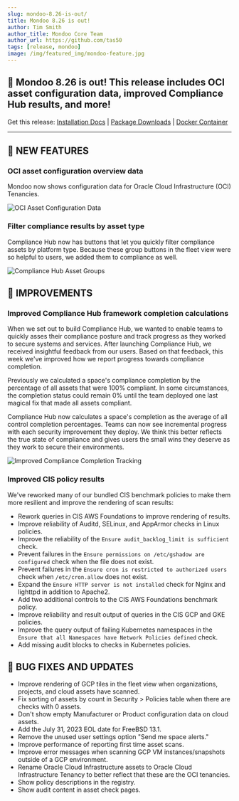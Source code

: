 ```yaml
---
slug: mondoo-8.26-is-out/
title: Mondoo 8.26 is out!
author: Tim Smith
author_title: Mondoo Core Team
author_url: https://github.com/tas50
tags: [release, mondoo]
image: /img/featured_img/mondoo-feature.jpg
---
```


## 🥳 Mondoo 8.26 is out! This release includes OCI asset configuration data, improved Compliance Hub results, and more!

Get this release: [Installation Docs](/cnspec/) | [Package Downloads](https://releases.mondoo.com/cnspec/) | [Docker Container](https://hub.docker.com/r/mondoo/cnspec)

---

## 🎉 NEW FEATURES

### OCI asset configuration overview data

Mondoo now shows configuration data for Oracle Cloud Infrastructure (OCI) Tenancies.

![OCI Asset Configuration Data](/img/releases/2023-09-06-mondoo-8.26-is-out/oci.png)

### Filter compliance results by asset type

Compliance Hub now has buttons that let you quickly filter compliance assets by platform type. Because these group buttons in the fleet view were so helpful to users, we added them to compliance as well.

![Compliance Hub Asset Groups](/img/releases/2023-09-06-mondoo-8.26-is-out/asset_groups.png)

## 🧹 IMPROVEMENTS

### Improved Compliance Hub framework completion calculations

When we set out to build Compliance Hub, we wanted to enable teams to quickly asses their compliance posture and track progress as they worked to secure systems and services. After launching Compliance Hub, we received insightful feedback from our users. Based on that feedback, this week we've improved how we report progress towards compliance completion.

Previously we calculated a space's compliance completion by the percentage of all assets that were 100% compliant. In some circumstances, the completion status could remain 0% until the team deployed one last magical fix that made all assets compliant.

Compliance Hub now calculates a space's completion as the average of all control completion percentages. Teams can now see incremental progress with each security improvement they deploy. We think this better reflects the true state of compliance and gives users the small wins they deserve as they work to secure their environments.

![Improved Compliance Completion Tracking](/img/releases/2023-09-06-mondoo-8.26-is-out/compliance.png)

### Improved CIS policy results

We've reworked many of our bundled CIS benchmark policies to make them more resilient and improve the rendering of scan results:

- Rework queries in CIS AWS Foundations to improve rendering of results.
- Improve reliability of Auditd, SELinux, and AppArmor checks in Linux policies.
- Improve the reliability of the `Ensure audit_backlog_limit is sufficient` check.
- Prevent failures in the `Ensure permissions on /etc/gshadow are configured` check when the file does not exist.
- Prevent failures in the `Ensure cron is restricted to authorized users` check when `/etc/cron.allow` does not exist.
- Expand the `Ensure HTTP server is not installed` check for Nginx and lighttpd in addition to Apache2.
- Add two additional controls to the CIS AWS Foundations benchmark policy.
- Improve reliability and result output of queries in the CIS GCP and GKE policies.
- Improve the query output of failing Kubernetes namespaces in the `Ensure that all Namespaces have Network Policies defined` check.
- Add missing audit blocks to checks in Kubernetes policies.

## 🐛 BUG FIXES AND UPDATES

- Improve rendering of GCP tiles in the fleet view when organizations, projects, and cloud assets have scanned.
- Fix sorting of assets by count in Security > Policies table when there are checks with 0 assets.
- Don't show empty Manufacturer or Product configuration data on cloud assets.
- Add the July 31, 2023 EOL date for FreeBSD 13.1.
- Remove the unused user settings option "Send me space alerts."
- Improve performance of reporting first time asset scans.
- Improve error messages when scanning GCP VM instances/snapshots outside of a GCP environment.
- Rename Oracle Cloud Infrastructure assets to Oracle Cloud Infrastructure Tenancy to better reflect that these are the OCI tenancies.
- Show policy descriptions in the registry.
- Show audit content in asset check pages.
